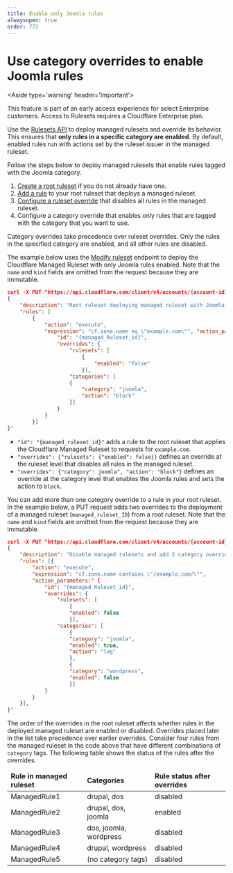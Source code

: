 ```yaml
---
title: Enable only Joomla rules
alwaysopen: true
order: 772
---
```


# Use category overrides to enable Joomla rules

<Aside type='warning' header='Important'>

This feature is part of an early access experience for select Enterprise customers. Access to Rulesets requires a Cloudflare Enterprise plan.

</Aside>

Use the [Rulesets API](/cf-rulesets/rulesets-api) to deploy managed rulesets and override its behavior. This ensures that **only rules in a specific category are enabled**. By default, enabled rules run with actions set by the ruleset issuer in the managed ruleset.

Follow the steps below to deploy managed rulesets that enable rules tagged with the Joomla category.

1. [Create a root ruleset](/cf-rulesets/configure-root-ruleset/) if you do not already have one.
1. [Add a rule](/cf-rulesets/deploy-rulesets) to your root ruleset that deploys a managed ruleset.
1. [Configure a ruleset override](/cf-rulesets/managed-rulesets/override-managed-ruleset) that disables all rules in the managed ruleset.
1. Configure a category override that enables only rules that are tagged with the category that you want to use.

Category overrides take precedence over ruleset overrides. Only the rules in the specified category are enabled, and all other rules are disabled.

The example below uses the [Modify ruleset](/cf-rulesets/rulesets-api/put/) endpoint to deploy the Cloudflare Managed Ruleset with only Joomla rules enabled. Note that the `name` and `kind` fields are omitted from the request because they are immutable.

```json
curl -X PUT "https://api.cloudflare.com/client/v4/accounts/{account-id}/rulesets/{root-ruleset-id}" --data '
{
    "description": "Root ruleset deploying managed ruleset with Joomla category override",
    "rules": [
        {
            "action": "execute",
            "expression": "cf.zone.name eq \"example.com\"", "action_parameters": {
                "id": "{managed_Ruleset_id}",
                "overrides": {
                    "rulesets": [
                        {
                            "enabled": "false"
                        }],
                    "categories": [
                    {
                        "category": "joomla",
                        "action": "block"
                    }]
                }
            }
        }]
}'

```

* `"id": "{managed_ruleset_id}"` adds a rule to the root ruleset that applies the Cloudflare Managed Ruleset to requests for `example.com`.
* `"overrides": {"rulesets": {"enabled": false}}` defines an override at the ruleset level that disables all rules in the managed ruleset.
* `"overrides": {"category": joomla", "action": "block"}` defines an override at the category level that enables the Joomla rules and sets the action to `block`.

You can add more than one category override to a rule in your root ruleset.
In the example below, a PUT request adds two overrides to the deployment of a managed ruleset (`managed_ruleset_ID`) from a root ruleset. Note that the `name` and `kind` fields are omitted from the request because they are immutable.

```json
curl -X PUT "https://api.cloudflare.com/client/v4/accounts/{account-id}/rulesets/{root-ruleset-id}" -d '
{
    "description": "Disable managed rulesets and add 2 category overrides",
    "rules": [{
        "action": "execute",
        "expression": "cf.zone.name contains \"/example.com/\"",
        "action_parameters:" {
            "id": "{managed_Ruleset_id}",
            "overrides": {
                "rulesets": [
                    {
                    "enabled": false
                    }],
                "categories": [
                    {
                    "category": "joomla",
                    "enabled": true,
                    "action": "log"
                    },
                    {
                    "category": "wordpress",
                    "enabled": false
                    }]
            }
        }
    }],
}'
```

The order of the overrides in the root ruleset affects whether rules in the deployed managed ruleset are enabled or disabled. Overrides placed later in the list take precedence over earlier overrides. Consider four rules from the managed ruleset in the code above that have different combinations of `category` tags. The following table shows the status of the rules after the overrides.

<table>
  <thead>
    <tr>
      <td><strong>Rule in managed ruleset</strong></td>
      <td><strong>Categories</strong></td>
      <td><strong>Rule status after overrides</strong></td>
    </tr>
  </thead>
  <tbody>
    <tr>
      <td>ManagedRule1</td>
      <td>drupal, dos</td>
      <td>disabled</td>
    </tr>
    <tr>
      <td>ManagedRule2</td>
      <td>drupal, dos, joomla</td>
       <td>enabled</td>
    </tr>
    <tr>
      <td>ManagedRule3</td>
      <td>dos, joomla, wordpress</td>
      <td>disabled</td>
    </tr>
    <tr>
      <td>ManagedRule4</td>
      <td>drupal, wordpress</td>
      <td>disabled</td>
    </tr>
    <tr>
      <td>ManagedRule5</td>
      <td>(no category tags)</td>
      <td>disabled</td>
    </tr>
  </tbody>
</table>